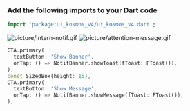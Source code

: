 ### Add the following imports to your Dart code

```dart
import 'package:ui_kosmos_v4/ui_kosmos_v4.dart';
```

![picture/intern-notif.gif](picture/intern-notif.gif)
![picture/attention-message.gif](picture/attention-message.gif)



```dart
CTA.primary(
  textButton: 'Show Banner',
  onTap: () => NotifBanner.showToast(fToast: FToast()),
),
const SizedBox(height: 15),
CTA.primary(
  textButton: 'Show Message',
  onTap: () => NotifBanner.showMessage(fToast: FToast()),
),
```